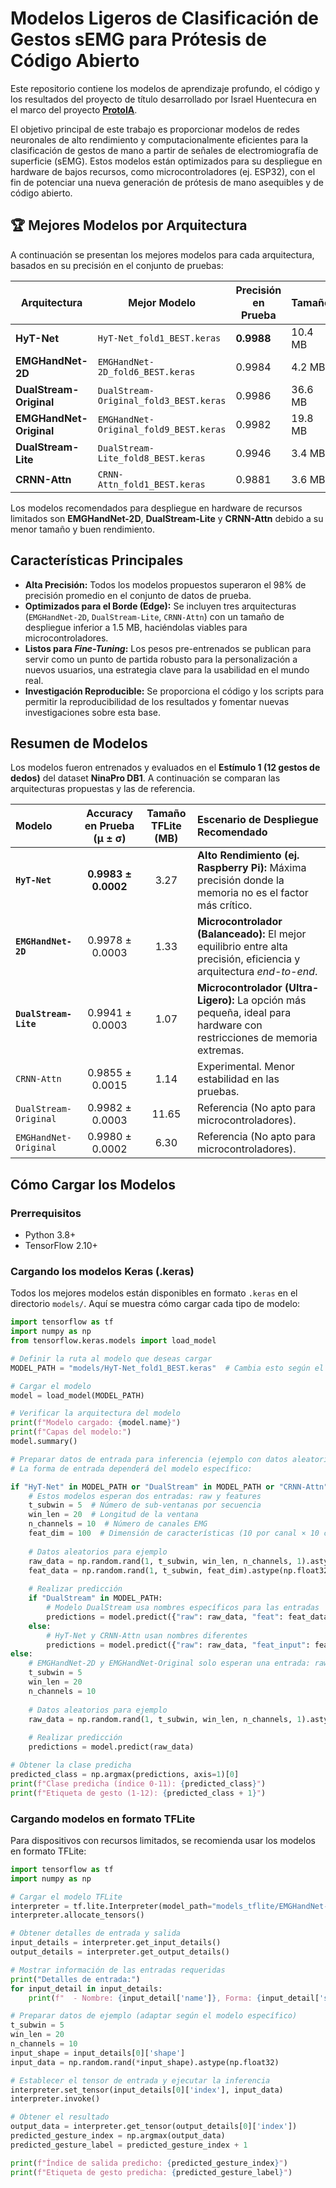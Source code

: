 # Modelos Ligeros de Clasificación de Gestos sEMG para Prótesis de Código Abierto

Este repositorio contiene los modelos de aprendizaje profundo, el código y los resultados del proyecto de título desarrollado por Israel Huentecura en el marco del proyecto **[ProtoIA](https://github.com/P4HBionicsAcademy)**.

El objetivo principal de este trabajo es proporcionar modelos de redes neuronales de alto rendimiento y computacionalmente eficientes para la clasificación de gestos de mano a partir de señales de electromiografía de superficie (sEMG). Estos modelos están optimizados para su despliegue en hardware de bajos recursos, como microcontroladores (ej. ESP32), con el fin de potenciar una nueva generación de prótesis de mano asequibles y de código abierto.

## 🏆 Mejores Modelos por Arquitectura

A continuación se presentan los mejores modelos para cada arquitectura, basados en su precisión en el conjunto de pruebas:

| Arquitectura | Mejor Modelo | Precisión en Prueba | Tamaño |
|-------------|--------------|---------------------|--------|
| **HyT-Net** | `HyT-Net_fold1_BEST.keras` | **0.9988** | 10.4 MB |
| **EMGHandNet-2D** | `EMGHandNet-2D_fold6_BEST.keras` | 0.9984 | 4.2 MB |
| **DualStream-Original** | `DualStream-Original_fold3_BEST.keras` | 0.9986 | 36.6 MB |
| **EMGHandNet-Original** | `EMGHandNet-Original_fold9_BEST.keras` | 0.9982 | 19.8 MB |
| **DualStream-Lite** | `DualStream-Lite_fold8_BEST.keras` | 0.9946 | 3.4 MB |
| **CRNN-Attn** | `CRNN-Attn_fold1_BEST.keras` | 0.9881 | 3.6 MB |

Los modelos recomendados para despliegue en hardware de recursos limitados son **EMGHandNet-2D**, **DualStream-Lite** y **CRNN-Attn** debido a su menor tamaño y buen rendimiento.

## Características Principales

* **Alta Precisión:** Todos los modelos propuestos superaron el 98% de precisión promedio en el conjunto de datos de prueba.
* **Optimizados para el Borde (Edge):** Se incluyen tres arquitecturas (`EMGHandNet-2D`, `DualStream-Lite`, `CRNN-Attn`) con un tamaño de despliegue inferior a 1.5 MB, haciéndolas viables para microcontroladores.
* **Listos para *Fine-Tuning*:** Los pesos pre-entrenados se publican para servir como un punto de partida robusto para la personalización a nuevos usuarios, una estrategia clave para la usabilidad en el mundo real.
* **Investigación Reproducible:** Se proporciona el código y los scripts para permitir la reproducibilidad de los resultados y fomentar nuevas investigaciones sobre esta base.

## Resumen de Modelos

Los modelos fueron entrenados y evaluados en el **Estímulo 1 (12 gestos de dedos)** del dataset **NinaPro DB1**. A continuación se comparan las arquitecturas propuestas y las de referencia.

| Modelo | Accuracy en Prueba (μ ± σ) | Tamaño TFLite (MB) | Escenario de Despliegue Recomendado |
| :--- | :---: | :---: | :--- |
| **`HyT-Net`** | **0.9983 ± 0.0002** | 3.27 | **Alto Rendimiento (ej. Raspberry Pi):** Máxima precisión donde la memoria no es el factor más crítico. |
| **`EMGHandNet-2D`** | 0.9978 ± 0.0003 | 1.33 | **Microcontrolador (Balanceado):** El mejor equilibrio entre alta precisión, eficiencia y arquitectura *end-to-end*. |
| **`DualStream-Lite`** | 0.9941 ± 0.0003 | 1.07 | **Microcontrolador (Ultra-Ligero):** La opción más pequeña, ideal para hardware con restricciones de memoria extremas. |
| `CRNN-Attn` | 0.9855 ± 0.0015 | 1.14 | Experimental. Menor estabilidad en las pruebas. |
| `DualStream-Original` | 0.9982 ± 0.0003 | 11.65 | Referencia (No apto para microcontroladores). |
| `EMGHandNet-Original` | 0.9980 ± 0.0002 | 6.30 | Referencia (No apto para microcontroladores). |

## Cómo Cargar los Modelos

### Prerrequisitos
- Python 3.8+
- TensorFlow 2.10+

### Cargando los modelos Keras (.keras)

Todos los mejores modelos están disponibles en formato `.keras` en el directorio `models/`. Aquí se muestra cómo cargar cada tipo de modelo:

```python
import tensorflow as tf
import numpy as np
from tensorflow.keras.models import load_model

# Definir la ruta al modelo que deseas cargar
MODEL_PATH = "models/HyT-Net_fold1_BEST.keras"  # Cambia esto según el modelo que desees usar

# Cargar el modelo
model = load_model(MODEL_PATH)

# Verificar la arquitectura del modelo
print(f"Modelo cargado: {model.name}")
print(f"Capas del modelo:")
model.summary()

# Preparar datos de entrada para inferencia (ejemplo con datos aleatorios)
# La forma de entrada dependerá del modelo específico:

if "HyT-Net" in MODEL_PATH or "DualStream" in MODEL_PATH or "CRNN-Attn" in MODEL_PATH:
    # Estos modelos esperan dos entradas: raw y features
    t_subwin = 5  # Número de sub-ventanas por secuencia
    win_len = 20  # Longitud de la ventana
    n_channels = 10  # Número de canales EMG
    feat_dim = 100  # Dimensión de características (10 por canal × 10 canales)
    
    # Datos aleatorios para ejemplo
    raw_data = np.random.rand(1, t_subwin, win_len, n_channels, 1).astype(np.float32)
    feat_data = np.random.rand(1, t_subwin, feat_dim).astype(np.float32)
    
    # Realizar predicción
    if "DualStream" in MODEL_PATH:
        # Modelo DualStream usa nombres específicos para las entradas
        predictions = model.predict({"raw": raw_data, "feat": feat_data})
    else:
        # HyT-Net y CRNN-Attn usan nombres diferentes
        predictions = model.predict({"raw": raw_data, "feat_input": feat_data})
else:
    # EMGHandNet-2D y EMGHandNet-Original solo esperan una entrada: raw
    t_subwin = 5
    win_len = 20
    n_channels = 10
    
    # Datos aleatorios para ejemplo
    raw_data = np.random.rand(1, t_subwin, win_len, n_channels, 1).astype(np.float32)
    
    # Realizar predicción
    predictions = model.predict(raw_data)

# Obtener la clase predicha
predicted_class = np.argmax(predictions, axis=1)[0]
print(f"Clase predicha (índice 0-11): {predicted_class}")
print(f"Etiqueta de gesto (1-12): {predicted_class + 1}")
```

### Cargando modelos en formato TFLite

Para dispositivos con recursos limitados, se recomienda usar los modelos en formato TFLite:

```python
import tensorflow as tf
import numpy as np

# Cargar el modelo TFLite
interpreter = tf.lite.Interpreter(model_path="models_tflite/EMGHandNet-2D.tflite")
interpreter.allocate_tensors()

# Obtener detalles de entrada y salida
input_details = interpreter.get_input_details()
output_details = interpreter.get_output_details()

# Mostrar información de las entradas requeridas
print("Detalles de entrada:")
for input_detail in input_details:
    print(f"  - Nombre: {input_detail['name']}, Forma: {input_detail['shape']}")

# Preparar datos de ejemplo (adaptar según el modelo específico)
t_subwin = 5
win_len = 20
n_channels = 10
input_shape = input_details[0]['shape']
input_data = np.random.rand(*input_shape).astype(np.float32)

# Establecer el tensor de entrada y ejecutar la inferencia
interpreter.set_tensor(input_details[0]['index'], input_data)
interpreter.invoke()

# Obtener el resultado
output_data = interpreter.get_tensor(output_details[0]['index'])
predicted_gesture_index = np.argmax(output_data)
predicted_gesture_label = predicted_gesture_index + 1

print(f"Índice de salida predicho: {predicted_gesture_index}")
print(f"Etiqueta de gesto predicha: {predicted_gesture_label}")
